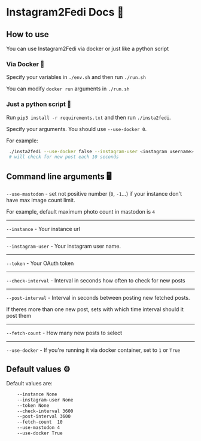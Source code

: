 # Instagram2Fedi Docs 📜

## How to use
You can use Instagram2Fedi via docker or just like a python script

### Via Docker 🐋

Specify your variables in `./env.sh` and then run `./run.sh`

You can modify `docker run` arguments in `./run.sh`

### Just a python script 🐍

Run `pip3 install -r requirements.txt` and then run `./insta2fedi`.

Specify your arguments. You should use `--use-docker 0`.

For example: 
``` bash
 ./insta2fedi --use-docker false --instagram-user <instagram username> --instance <instance domain> --token <OAuth token> --check-interval 10 --post-interval 10 --use-mastodon 4
 # will check for new post each 10 seconds
```

## Command line arguments 🖥

`--use-mastodon` - set not positive number (`0`, `-1`...)  if your instance don't have max image count limit. 

For example, default maximum photo count in mastodon is `4`

---

`--instance` - Your instance url 

---

`--instagram-user` - Your instagram user name. 

---

`--token` - Your OAuth token

---

`--check-interval` - Interval in seconds how often to check for new posts

---

`--post-interval`  - Interval in seconds between posting new fetched posts.

If theres more than one new post, sets with which time interval should it post them

---

`--fetch-count` - How many new posts to select

---

`--use-docker` - If you're running it via docker container, set to `1` or `True`


## Default values ⚙
Default values are:
``` bash
    --instance None
    --instagram-user None
    --token None
    --check-interval 3600
    --post-interval 3600
    --fetch-count  10
    --use-mastodon 4
    --use-docker True
```
